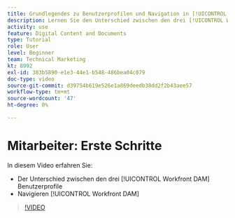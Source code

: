 ```yaml
---
title: Grundlegendes zu Benutzerprofilen und Navigation in [!UICONTROL Workfront DAM]
description: Lernen Sie den Unterschied zwischen den drei [!UICONTROL Workfront DAM] Benutzerprofile und Navigation [!UICONTROL Workfront DAM].
activity: use
feature: Digital Content and Documents
type: Tutorial
role: User
level: Beginner
team: Technical Marketing
kt: 8992
exl-id: 383b5890-e1e3-44e1-b548-486bea04c079
doc-type: video
source-git-commit: d39754b619e526e1a869deedb38dd2f2b43aee57
workflow-type: tm+mt
source-wordcount: '47'
ht-degree: 0%

---
```


# Mitarbeiter: Erste Schritte

In diesem Video erfahren Sie:

* Der Unterschied zwischen den drei [!UICONTROL Workfront DAM] Benutzerprofile
* Navigieren [!UICONTROL Workfront DAM]

>[!VIDEO](https://video.tv.adobe.com/v/335252/?quality=12)
